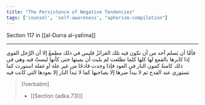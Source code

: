 ```yaml
---
title: "The Persistence of Negative Tendencies"
tags: ['counsel', 'self-awareness', "aphorism-compilation"]
---
```


 Section 117 in [[al-Durra al-yatīma]]

---
فأمَّا أن يَسلم أحد من أن تكون فيه تلك الغرائزُ فليس في ذلك مطمعٌ إلا أن الرَّجل القوي إذا كابرها بالقمع لها كلها كلما تطلعت لم يلبث أن يميتها حتى كأنها ليستْ فيه وهي في ذلك كامنةٌ كمون النار في العود فإذا وجدت قادحًا من غير علة أو غفلة استورت كما تستوري عند القدح ثم لا يبدأ ضرها إلا بصاحبها كما لا تبدأ النار إلا بعودها التي كانت فيه

> [!verbatim]
> - [[Section (adka.73)]]
